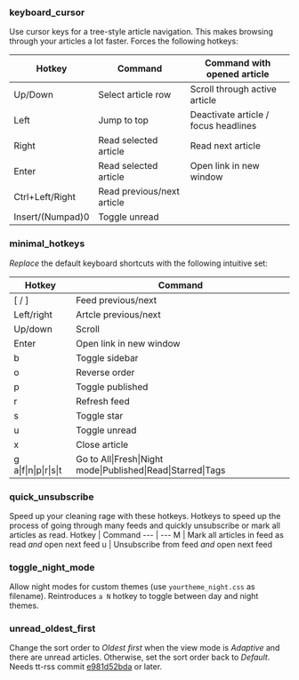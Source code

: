 ### keyboard_cursor
Use cursor keys for a tree-style article navigation. This makes browsing through your articles a lot faster. Forces the following hotkeys:

Hotkey | Command | Command with opened article
--- | --- | ---
Up/Down | Select article row | Scroll through active article
Left | Jump to top | Deactivate article / focus headlines
Right | Read selected article | Read next article
Enter | Read selected article | Open link in new window
Ctrl+Left/Right | Read previous/next article
Insert/(Numpad)0 | Toggle unread

### minimal_hotkeys
_Replace_ the default keyboard shortcuts with the following intuitive set:

Hotkey | Command
--- | ---
[ / ] | Feed previous/next
Left/right | Artcle previous/next
Up/down | Scroll
Enter | Open link in new window
b | Toggle sidebar
o | Reverse order
p | Toggle published
r | Refresh feed
s | Toggle star
u | Toggle unread
x | Close article
g a\|f\|n\|p\|r\|s\|t | Go to All\|Fresh\|Night mode\|Published\|Read\|Starred\|Tags

### quick_unsubscribe
Speed up your cleaning rage with these hotkeys. Hotkeys to speed up the process of going through many feeds and quickly unsubscribe or mark all articles as read.
Hotkey | Command
--- | ---
M | Mark all articles in feed as read _and_ open next feed
u | Unsubscribe from feed _and_ open next feed

### toggle_night_mode
Allow night modes for custom themes (use `yourtheme_night.css` as filename). Reintroduces `a N` hotkey to toggle between day and night themes.

### unread_oldest_first
Change the sort order to _Oldest first_ when the view mode is _Adaptive_ and there are unread articles. Otherwise, set the sort order back to _Default_. Needs tt-rss commit [e981d52bda](https://git.tt-rss.org/fox/tt-rss/src/e981d52bdabbb0893ac69b29d7690d0bb63fbc14) or later.
